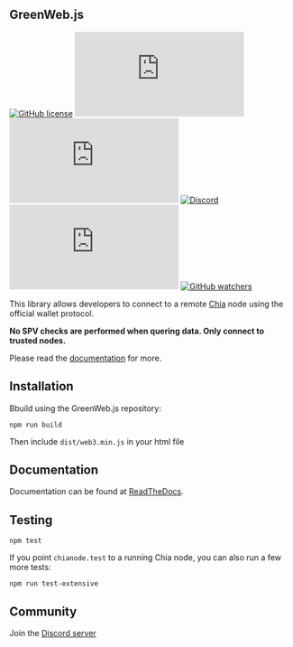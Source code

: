 ## GreenWeb.js

[![GitHub license](https://badgen.net/github/license/yakuhito/GreenWeb.js.svg)](https://github.com/yakuhito/GreenWeb.js/blob/master/LICENSE) [![GitHub commits](https://badgen.net/github/commits/yakuhito/GreenWeb.js)](https://GitHub.com/yakuhito/GreenWeb.js/commit/) [![GitHub latest commit](https://badgen.net/github/last-commit/yakuhito/GreenWeb.js)](https://GitHub.com/yakuhito/GreenWeb.js/commit/) [![Discord](https://badgen.net/badge/icon/discord?icon=discord&label)](https://discord.gg/yNVNvQyYXn) [![GitHub stars](https://badgen.net/github/stars/yakuhito/GreenWeb.js)](https://GitHub.com/yakuhito/GreenWeb.js/stargazers/) [![GitHub watchers](https://badgen.net/github/watchers/yakuhito/GreenWeb.js/)](https://GitHub.com/yakuhito/GreenWeb.js/watchers/)

This library allows developers to connect to a remote [Chia](https://www.chia.net/) node using the official wallet protocol.

**No SPV checks are performed when quering data. Only connect to trusted nodes.**

Please read the [documentation](https://greenwebjs.readthedocs.io) for more.

## Installation

Bbuild using the GreenWeb.js repository:

```
npm run build
```

Then include `dist/web3.min.js` in your html file

## Documentation

Documentation can be found at [ReadTheDocs](https://greenwebjs.readthedocs.io).

## Testing 

```
npm test
```

If you point `chianode.test` to a running Chia node, you can also run a few more tests:

```
npm run test-extensive
```

## Community

Join the [Discord server](https://discord.gg/yNVNvQyYXn)